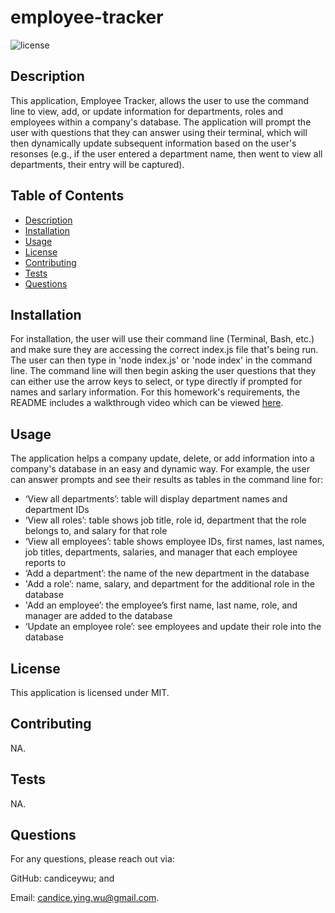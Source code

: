 # employee-tracker
![license](https://img.shields.io/badge/license-MIT-blue.svg)

## Description
This application, Employee Tracker, allows the user to use the command line to view, add, or update information for departments, roles and employees within a company's database. The application will prompt the user with questions that they can answer using their terminal, which will then dynamically update subsequent information based on the user's resonses (e.g., if the user entered a department name, then went to view all departments, their entry will be captured).

## Table of Contents
  - [Description](#description)
  - [Installation](#installation)
  - [Usage](#usage)
  - [License](#license)
  - [Contributing](#contributing)
  - [Tests](#tests)
  - [Questions](#questions)

## Installation
For installation, the user will use their command line (Terminal, Bash, etc.) and make sure they are accessing the correct index.js file that's being run. The user can then type in 'node index.js' or 'node index' in the command line. The command line will then begin asking the user questions that they can either use the arrow keys to select, or type directly if prompted for names and sarlary information. For this homework's requirements, the README includes a walkthrough video which can be viewed [here](https://youtu.be/oACyvMn8-Bc).

## Usage 
The application helps a company update, delete, or add information into a company's database in an easy and dynamic way. For example, the user can answer prompts and see their results as tables in the command line for:
- ‘View all departments’: table will display department names and department IDs
- ‘View all roles’: table shows job title, role id, department that the role belongs to, and salary for that role
- ‘View all employees’: table shows employee IDs, first names, last names, job titles, departments, salaries, and manager that  each employee reports to
- ‘Add a department’: the name of the new department in the database
- 'Add a role’: name, salary, and department for the additional role in the database
- 'Add an employee’: the employee’s first name, last name, role, and manager are added to the database
- ‘Update an employee role’: see employees and update their role into the database

## License
This application is licensed under MIT.

## Contributing
NA.

## Tests
NA.

## Questions
For any questions, please reach out via:
  
GitHub: candiceywu; and

Email: candice.ying.wu@gmail.com.